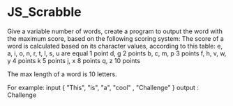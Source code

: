 # JS_Scrabble
Give a variable number of words, create a program to output the word with the maximum score, based on the following scoring system:
The score of a word is calculated based on its character values, according to this table:
e, a, i, o, n, r, t, l, s, u are equal 1 point
d, g 2 points
b, c, m, p 3 points
f, h, v, w, y 4 points
k 5 points
j, x 8 points
q, z 10 points

The max length of a word is 10 letters.

For example:
input { "This", "is", "a", "cool" , "Challenge" }
output : Challenge
